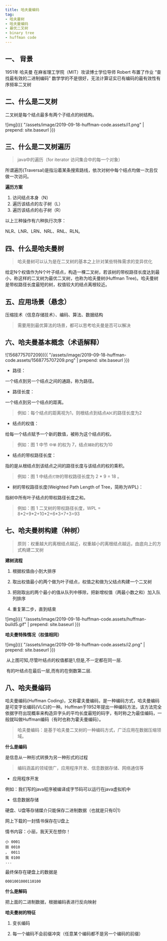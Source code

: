```yaml
---
title: 哈夫曼编码
tag:
- 哈夫曼树
- 哈夫曼编码
- 最优二叉树
- binary tree
- huffman code
---
```


## 一、 背景

1951年 哈夫曼 在麻省理工学院（MIT）攻读博士学位导师 Robert 布置了作业 “查找最有效的二进制编码”
数学学的不是很好，无法计算证实已有编码的最有效性有序频率二叉树

## 二、什么是二叉树

二叉树是每个结点最多有两个子结点的树结构。

![img]({{ "/assets/image/2019-09-18-huffman-code.assets/i1.png" | prepend: site.baseurl }})

## 三、什么是二叉树遍历

> java中的遍历（for iterator 访问集合中的每一个对象）

所谓遍历(Traversal)是指沿着某条搜索路线，依次对树中每个结点均做一次且仅做一次访问。

**遍历方案**

1. 访问结点本身（N）
2. 遍历该结点的左子树（L）
3. 遍历该结点的右子树（R）

以上三种操作有六种执行次序：

NLR、LNR、LRN、NRL、RNL、RLN。

## 四、什么是哈夫曼树

> 哈夫曼树可以认为是在二叉树的基本之上针对某些特殊需求的变异优化

给定N个权值作为N个叶子结点，构造一棵二叉树，若该树的带权路径长度达到最小，称这样的二叉树为最优二叉树，也称为哈夫曼树(Huffman Tree)。哈夫曼树是带权路径长度最短的树，权值较大的结点离根较近。



## 五、应用场景（悬念）

压缩技术（信息存储技术）、编码、算法、数据结构

> 需要用到最优算法的场景，都可以思考哈夫曼是否可以解决

## 六、哈夫曼基本概念（术语解释）

![1568775707209]({{ "/assets/image/2019-09-18-huffman-code.assets/1568775707209.png" | prepend: site.baseurl }})

- 路径：

一个结点到另一个结点之间的通路，称为路径。

- 路径长度：

一个结点到另一个结点的距离。

>  例如：每个结点的距离视为1，则根结点到结点`ADC`的路径长度为2

- 结点的权值：

给每一个结点赋予一个新的数值，被称为这个结点的权。

> 例如：图 1 中节 `中单` 的权为 7，结点`辅助`的权为10

- 结点的带权路径长度：

指的是从根结点到该结点之间的路径长度与该结点的权的乘积。

> 例如：图 1 中结点`打野`的带权路径长度为 2 * 9 = 18 。

- 树的带权路径长度(Weighted Path Length of Tree，简称为WPL)：

指树中所有叶子结点的带权路径长度之和。

>  例如：图 1 二叉树的带权路径长度，WPL = 8\*2+9\*2+10\*2+6*3+7+3=93



## 七、哈夫曼树构建（种树）

>  原则：权重越大的离根结点越近，权重越小的离根结点越远，由底向上的方式构建二叉树



**建树流程**

1. 根据权值由小到大排序

2. 取出权值最小的两个做为叶子结点，权值之和做为父结点构建一个二叉树

3. 把刚取出的两个最小的值从队列中移除，把新增权值（两最小数之和）加入队列排序

4. 重复第二步，直到结束

![img]({{ "/assets/image/2019-09-18-huffman-code.assets/huffman-build5.gif" | prepend: site.baseurl }})



**哈夫曼特殊情况（权值相同）**



![img]({{ "/assets/image/2019-09-18-huffman-code.assets/i2.png" | prepend: site.baseurl }})

 

​    从上图可知,尽管叶结点的权值都是1,但是,不一定都在同一层.

​    有的叶结点在最后一层,而有的在倒数第二层.







## 八、哈夫曼编码

哈夫曼编码(Huffman Coding)，又称霍夫曼编码，是一种编码方式，哈夫曼编码是可变字长编码(VLC)的一种。Huffman于1952年提出一种编码方法，该方法完全依据字符出现概率来构造异字头的平均长度最短的码字，有时称之为最佳编码，一般就叫做Huffman编码（有时也称为霍夫曼编码）。

>  哈夫曼编码：是基于哈夫曼二叉树的一种编码方式，广泛应用在数据压缩领域。



**什么是编码**

是信息从一种形式转换为另一种形式的过程

> 编码涵盖的领域很广，应用程序开发、信息数据存储、网络通信等

- 应用程序开发

例如：我们写的java程序被编译成字节码可以运行在java虚拟机中

- 信息数据存储

硬盘、U盘等存储媒介只能保存二进制数据（也就是只有0|1）

网上下载的一封情书保存在U盘上

情书内容：小丽，我天天在想你！

```
小 0001
丽 0010
， 0011
我 0100
...
```

最终保存在硬盘上的数据是

`0001001000110100`

**什么是解码**

把上面的二进制数据，根据编码表进行反向映射



**哈夫曼树的特征**

1. 变长编码

2. 每一个编码不会前缀冲突（任意某个编码都不是另一个编码的前缀）
